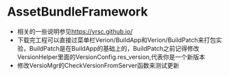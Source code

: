 # AssetBundleFramework
+ 相关的一些说明参见<https://yrsc.github.io/>
+ 下载完工程可以直接过菜单栏Verion/BuildApp和Verion/BuildPatch来打包实验，BuildPatch是在BuildApp的基础上的，BuildPatch之前记得修改VersionHelper里面的VersionConfig.res_version,代表你是一个新版本
+ 修改VersioMgr的CheckVersionFromServer函数来测试更新
